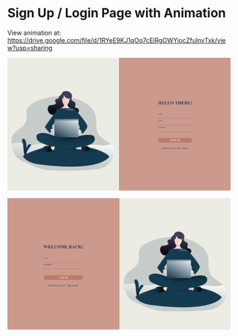 # Sign Up / Login Page with Animation

View animation at: https://drive.google.com/file/d/1RYeE9KJ1qOq7cElRgOWYiocZfuInvTxk/view?usp=sharing

![Sign Up Page](signup.png)

![Log In Page](login.png)
